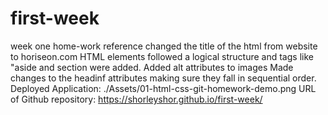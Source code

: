 # first-week
week one home-work reference
changed the title of the html from website to horiseon.com
HTML elements followed a logical structure and tags like "aside and section were added.
Added alt attributes to images 
Made changes to the headinf attributes making sure they fall in sequential order.
Deployed Application: ./Assets/01-html-css-git-homework-demo.png
URL of Github repository: https://shorleyshor.github.io/first-week/